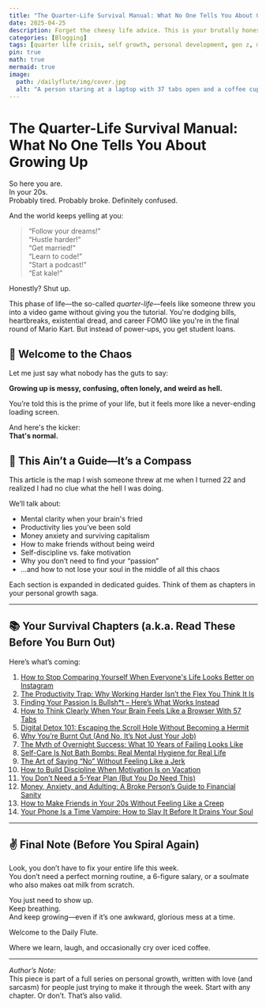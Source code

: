 ```yaml
---
title: "The Quarter-Life Survival Manual: What No One Tells You About Growing Up"
date: 2025-04-25
description: Forget the cheesy life advice. This is your brutally honest manual to surviving your 20s without losing your soul—or your Wi-Fi password.
categories: [Blogging]
tags: [quarter life crisis, self growth, personal development, gen z, mental health]
pin: true
math: true
mermaid: true
image:
  path: /dailyflute/img/cover.jpg
  alt: "A person staring at a laptop with 37 tabs open and a coffee cup dangerously empty"
---
```


# The Quarter-Life Survival Manual: What No One Tells You About Growing Up

So here you are.  
In your 20s.  
Probably tired. Probably broke. Definitely confused.  

And the world keeps yelling at you:

> “Follow your dreams!”  
> “Hustle harder!”  
> “Get married!”  
> “Learn to code!”  
> “Start a podcast!”  
> “Eat kale!”

Honestly? Shut up.

This phase of life—the so-called *quarter-life*—feels like someone threw you into a video game without giving you the tutorial. You're dodging bills, heartbreaks, existential dread, and career FOMO like you're in the final round of Mario Kart. But instead of power-ups, you get student loans.

## 🎢 Welcome to the Chaos

Let me just say what nobody has the guts to say:

**Growing up is messy, confusing, often lonely, and weird as hell.**

You’re told this is the prime of your life, but it feels more like a never-ending loading screen.

And here's the kicker:  
**That's normal.**

## 🧭 This Ain’t a Guide—It’s a Compass

This article is the map I wish someone threw at me when I turned 22 and realized I had no clue what the hell I was doing.

We’ll talk about:

- Mental clarity when your brain's fried
- Productivity lies you’ve been sold
- Money anxiety and surviving capitalism
- How to make friends without being weird
- Self-discipline vs. fake motivation
- Why you don’t need to find your “passion”
- …and how to not lose your soul in the middle of all this chaos

Each section is expanded in dedicated guides. Think of them as chapters in your personal growth saga.

---

## 📚 Your Survival Chapters (a.k.a. Read These Before You Burn Out)

Here’s what’s coming:

1. [How to Stop Comparing Yourself When Everyone's Life Looks Better on Instagram](/posts/how-to-stop-comparing-yourself-when-everyones-life-looks-better-on-instagram)
2. [The Productivity Trap: Why Working Harder Isn’t the Flex You Think It Is](/posts/productivity-trap)
3. [Finding Your Passion Is Bullsh*t – Here’s What Works Instead](/posts/finding-passion-bullshit)
4. [How to Think Clearly When Your Brain Feels Like a Browser With 57 Tabs](/posts/clear-thinking-101)
5. [Digital Detox 101: Escaping the Scroll Hole Without Becoming a Hermit](/posts/digital-detox)
6. [Why You’re Burnt Out (And No, It’s Not Just Your Job)](/posts/why-youre-burnt-out)
7. [The Myth of Overnight Success: What 10 Years of Failing Looks Like](/posts/overnight-success-myth)
8. [Self-Care Is Not Bath Bombs: Real Mental Hygiene for Real Life](/posts/real-self-care)
9. [The Art of Saying “No” Without Feeling Like a Jerk](/posts/saying-no-without-guilt)
10. [How to Build Discipline When Motivation Is on Vacation](/posts/building-discipline)
11. [You Don’t Need a 5-Year Plan (But You Do Need This)](/posts/no-five-year-plan)
12. [Money, Anxiety, and Adulting: A Broke Person’s Guide to Financial Sanity](/posts/financial-sanity-20s)
13. [How to Make Friends in Your 20s Without Feeling Like a Creep](/posts/making-friends-20s)
14. [Your Phone Is a Time Vampire: How to Slay It Before It Drains Your Soul](/posts/time-vampire-phone)

---

## ✌️ Final Note (Before You Spiral Again)

Look, you don’t have to fix your entire life this week.  
You don’t need a perfect morning routine, a 6-figure salary, or a soulmate who also makes oat milk from scratch.

You just need to show up.  
Keep breathing.  
And keep growing—even if it’s one awkward, glorious mess at a time.

Welcome to the Daily Flute.

Where we learn, laugh, and occasionally cry over iced coffee.

---

*Author’s Note:*  
This piece is part of a full series on personal growth, written with love (and sarcasm) for people just trying to make it through the week. Start with any chapter. Or don’t. That’s also valid.
